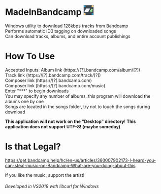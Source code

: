 
# MadeInBandcamp <img src="https://github.com/maximus-lee-678/MadeInBandcamp/blob/main/assets/madeinbandcamp.jpg" width="32"/>
Windows utility to download 128kbps tracks from Bandcamp\
Performs automatic ID3 tagging on downloaded songs\
Can download tracks, albums, and entire account publishings

# How To Use
Accepted Inputs:
Album link (https://[?].bandcamp.com/album/[?])\
Track link (https://[?].bandcamp.com/track/[?])\
Composer link (https://[?].bandcamp.com)\
Composer link (https://[?].bandcamp.com/music)\
Enter "***" to begin downloads\
You may specify any number of albums, this program will download the albums one by one\
Songs are located in the songs folder, try not to touch the songs during download

__This application will not work on the "Desktop" directory!__
__This application does not support UTF-8! (maybe someday)__
  
# Is that Legal?
https://get.bandcamp.help/hc/en-us/articles/360007902173-I-heard-you-can-steal-music-on-Bandcamp-What-are-you-doing-about-this

If you like the music, support the artist!
  
###### Developed in VS2019 with libcurl for Windows
